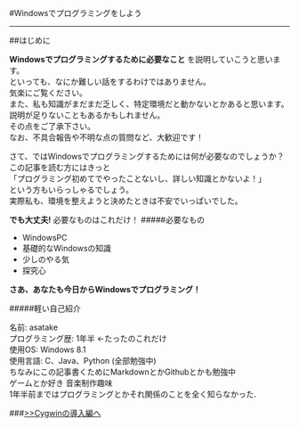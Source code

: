 #Windowsでプログラミングをしよう
_ _ _
##はじめに

__Windowsでプログラミングするために必要なこと__ を説明していこうと思います。  
といっても、なにか難しい話をするわけではありません。  
気楽にご覧ください。  
また、私も知識がまだまだ乏しく、特定環境だと動かないとかあると思います。  
説明が足りないこともあるかもしれません。  
その点をご了承下さい。  
なお、不具合報告や不明な点の質問など、大歓迎です！

さて、ではWindowsでプログラミングするためには何が必要なのでしょうか？  
この記事を読む方にはきっと  
「プログラミング初めてでやったことないし、詳しい知識とかないよ！」  
という方もいらっしゃるでしょう。  
実際私も、環境を整えようと決めたときは不安でいっぱいでした。  

**でも大丈夫!** 必要なものはこれだけ！
#####必要なもの
* WindowsPC
* 基礎的なWindowsの知識
* 少しのやる気
* 探究心

**さあ、あなたも今日からWindowsでプログラミング！**

#####軽い自己紹介

名前: asatake  
プログラミング歴: 1年半 ←たったのこれだけ  
使用OS: Windows 8.1  
使用言語: C、Java、Python (全部勉強中)  
ちなみにこの記事書くためにMarkdownとかGithubとかも勉強中  
ゲームとか好き 音楽制作趣味  
1年半前まではプログラミングとかそれ関係のことを全く知らなかった.  

###[>>Cygwinの導入編へ](01_cyg_install.md)

